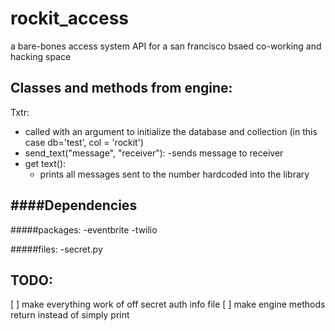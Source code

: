 rockit_access
=============

a bare-bones access system API for a san francisco bsaed co-working and hacking space



Classes and methods from engine:
------------------
Txtr:
- called with an argument to initialize the database and collection (in this case db='test', col = 'rockit')  
- send_text("message", "receiver"):
  -sends message to receiver 
- get text():
  - prints  all messages sent to the number hardcoded into the library





####Dependencies
--------
#####packages:
 -eventbrite
 -twilio

#####files:
-secret.py


TODO:
-----
[ ] make everything work of off secret auth info file
[ ] make engine methods return instead of simply print